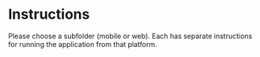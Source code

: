# Instructions
Please choose a subfolder (mobile or web).
Each has separate instructions for running the application from that platform.
